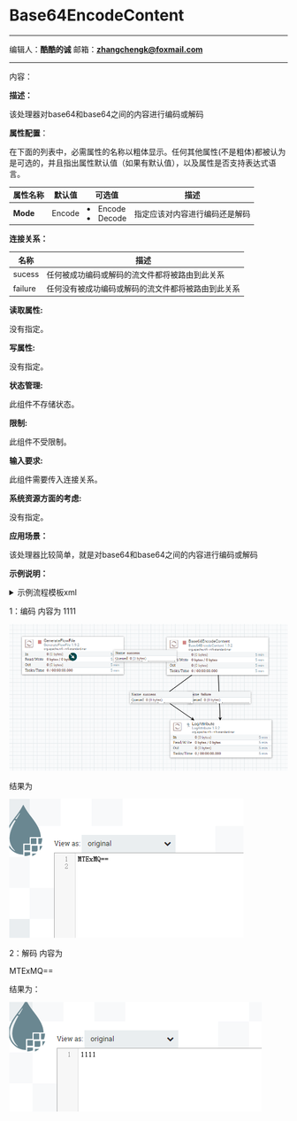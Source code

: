 # Base64EncodeContent
***
编辑人：__**酷酷的诚**__  邮箱：**zhangchengk@foxmail.com** 
***
内容：

**描述：**    

该处理器对base64和base64之间的内容进行编码或解码

**属性配置**：

在下面的列表中，必需属性的名称以粗体显示。任何其他属性(不是粗体)都被认为是可选的，并且指出属性默认值（如果有默认值），以及属性是否支持表达式语言。

属性名称     |  默认值   | 可选值               | 描述             
-------- |:------:| ----------------- | ---------------
**Mode** | Encode | <li>Encode</li><li>Decode</li> | 指定应该对内容进行编码还是解码

**连接关系：**

名称      | 描述                       
------- | -------------------------
sucess  | 任何被成功编码或解码的流文件都将被路由到此关系 
failure | 任何没有被成功编码或解码的流文件都将被路由到此关系

**读取属性:**

没有指定。

**写属性:**

没有指定。

**状态管理:**

此组件不存储状态。

**限制:**

此组件不受限制。

**输入要求:**

此组件需要传入连接关系。

**系统资源方面的考虑:**

没有指定。

**应用场景：**

该处理器比较简单，就是对base64和base64之间的内容进行编码或解码

**示例说明：**

<details>
<summary>示例流程模板xml</summary>
<p>流程模板xml(1.9.2)</p>
链接: <a target="_blank" href="https://pan.baidu.com/s/17U9gi8iZyUsYXJ5ymjykIw">百度云盘</a> 提取码: 4m7e 
</details>


1：编码   内容为  1111

![](./img/Base64EncodeContent/1.png)

结果为

![](./img/Base64EncodeContent/2.png)

2：解码   内容为  

MTExMQ==

结果为：

![](./img/Base64EncodeContent/3.png)